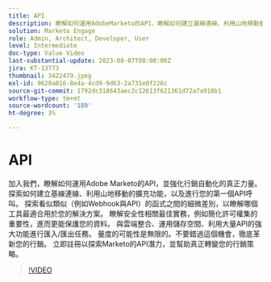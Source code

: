 ```yaml
---
title: API
description: 瞭解如何運用AdobeMarketo的API、瞭解如何建立基線連線、利用山地移動擴充功能，以及進行您的第一個API呼叫。 瞭解Webhook與API的比較，讓您知道哪個工具最適合用於您的解決方案。 瞭解安全性最佳實務，包括精簡許可權集。 與雲端整合、運用儲存空間、利用大量API的強大功能進行匯入/匯出任務。
solution: Marketo Engage
role: Admin, Architect, Developer, User
level: Intermediate
doc-type: Value Video
last-substantial-update: 2023-08-07T00:00:00Z
jira: KT-13773
thumbnail: 3422479.jpeg
exl-id: 9620a016-8e4a-4cd9-9d63-2a731e0f226c
source-git-commit: 1792dc318643aec2c12613f621361d72a7a918b1
workflow-type: tm+mt
source-wordcount: '189'
ht-degree: 3%

---
```


# API

加入我們，瞭解如何運用Adobe Marketo的API，並強化行銷自動化的真正力量。 探索如何建立基線連線、利用山地移動的擴充功能，以及進行您的第一個API呼叫。 探索看似類似（例如Webhook與API）的函式之間的細微差別，以瞭解哪個工具最適合用於您的解決方案。 瞭解安全性相關最佳實務，例如簡化許可權集的重要性，進而更能保護您的資料。 與雲端整合、運用儲存空間、利用大量API的強大功能進行匯入/匯出任務。 量度的可能性是無限的。不要錯過這個機會，徹底革新您的行銷。 立即註冊以探索Marketo的API潛力，並幫助真正轉變您的行銷策略。

>[!VIDEO](https://video.tv.adobe.com/v/3422479/?learn=on)
